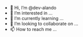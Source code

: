 - 👋 Hi, I’m @dev-alando
- 👀 I’m interested in ...
- 🌱 I’m currently learning ...
- 💞️ I’m looking to collaborate on ...
- 📫 How to reach me ...

<!---
dev-alando/dev-alando is a ✨ special ✨ repository because its `README.md` (this file) appears on your GitHub profile.
You can click the Preview link to take a look at your changes.
--->
